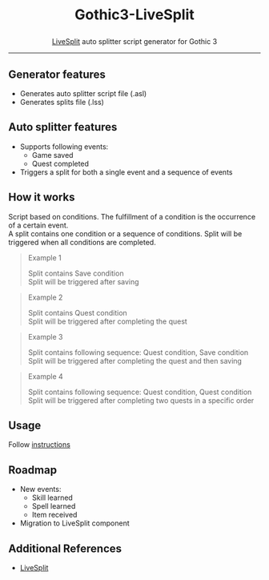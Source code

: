 # <p align="center"> Gothic3-LiveSplit </p>

<p align="center"> <a href="https://github.com/LiveSplit">LiveSplit</a> auto splitter script generator for Gothic 3 </p>

---


## Generator features

- Generates auto splitter script file (.asl)
- Generates splits file (.lss)


## Auto splitter features

- Supports following events:
  - Game saved
  - Quest completed
- Triggers a split for both a single event and a sequence of events


## How it works

Script based on conditions. The fulfillment of a condition is the occurrence of a certain event.\
A split contains one condition or a sequence of conditions. Split will be triggered when all conditions are completed.

> Example 1
> 
> Split contains Save condition\
> Split will be triggered after saving

> Example 2
> 
> Split contains Quest condition\
> Split will be triggered after completing the quest

> Example 3
> 
> Split contains following sequence: Quest condition, Save condition\
> Split will be triggered after completing the quest and then saving

> Example 4
>
> Split contains following sequence: Quest condition, Quest condition\
> Split will be triggered after completing two quests in a specific order


## Usage

Follow [instructions](/LiveSplit/README.md)


## Roadmap

- New events:
  - Skill learned
  - Spell learned
  - Item received
- Migration to LiveSplit component


## Additional References

- [LiveSplit](https://github.com/LiveSplit)